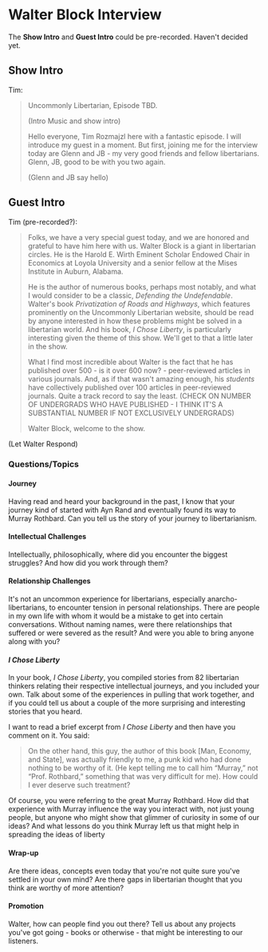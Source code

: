 # Walter Block Interview

The **Show Intro** and **Guest Intro** could be pre-recorded. Haven't decided
yet.

## Show Intro
Tim:

> Uncommonly Libertarian, Episode TBD.
> 
> (Intro Music and show intro)
> 
> Hello everyone, Tim Rozmajzl here with a fantastic episode.  I will introduce
> my guest in a moment.  But first, joining me for the interview today are Glenn
> and JB - my very good friends and fellow libertarians.  Glenn, JB, good to be
> with you two again.  
> 
> (Glenn and JB say hello)

## Guest Intro
Tim (pre-recorded?):

> Folks, we have a very special guest today, and we are honored and grateful to
> have him here with us.  Walter Block is a giant in libertarian circles.  He
> is the Harold E. Wirth Eminent Scholar Endowed Chair in Economics at Loyola
> University and a senior fellow at the Mises Institute in Auburn, Alabama.  
>
> He is the author of numerous books, perhaps most notably, and what I would
> consider to be a classic, *Defending the Undefendable*.  Walter's book
> *Privatization of Roads and Highways*, which features prominently on the
> Uncommonly Libertarian website, should be read by anyone interested in how
> these problems might be solved in a libertarian world.  And his book, *I
> Chose Liberty*, is particularly interesting given the theme of this show. 
> We'll get to that a little later in the show.
>
> What I find most incredible about Walter is the fact that he has published
> over 500 - is it over 600 now? - peer-reviewed articles in various journals.
> And, as if that wasn't amazing enough, his *students* have collectively
> published over 100 articles in peer-reviewed journals. Quite a track record
> to say the least. (CHECK ON NUMBER OF UNDERGRADS WHO HAVE PUBLISHED - I 
> THINK IT'S A SUBSTANTIAL NUMBER IF NOT EXCLUSIVELY UNDERGRADS)
>
> Walter Block, welcome to the show.

(Let Walter Respond)

### Questions/Topics

#### Journey
Having read and heard your background in the past, I know that your journey
kind of started with Ayn Rand and eventually found its way to Murray
Rothbard. Can you tell us the story of your journey to libertarianism.

#### Intellectual Challenges
Intellectually, philosophically, where did you encounter the biggest struggles? 
And how did you work through them?

#### Relationship Challenges
It's not an uncommon experience for libertarians, especially
anarcho-libertarians, to encounter tension in personal relationships.  There
are people in my own life with whom it would be a mistake to get into certain
conversations.  Without naming names, were there relationships that suffered or
were severed as the result?  And were you able to bring anyone along with you?

#### *I Chose Liberty* 
In your book, *I Chose Liberty*, you compiled stories from 82 libertarian
thinkers relating their respective intellectual journeys, and you included
your own.  Talk about some of the experiences in pulling that work
together, and if you could tell us about a couple of the more surprising 
and interesting stories that you heard.

I want to read a brief excerpt from *I Chose Liberty* and then have you comment
on it.  You said:

> On the other hand, this guy, the author of this book [Man, Economy, and
> State], was actually friendly to me, a punk kid who had done nothing to be
> worthy of it. (He kept telling me to call him “Murray,” not “Prof.
> Rothbard,” something that was very difficult for me). How could I ever
> deserve such treatment?

Of course, you were referring to the great Murray Rothbard.  How did that
experience with Murray influence the way you interact with, not just young
people, but anyone who might show that glimmer of curiosity in some of 
our ideas?  And what lessons do you think Murray left us that might
help in spreading the ideas of liberty 

  
#### Wrap-up
Are there ideas, concepts even today that you're not quite sure you've settled
in your own mind?  Are there gaps in libertarian thought that you think are
worthy of more attention?

#### Promotion
Walter, how can people find you out there?  Tell us about any projects you've
got going - books or otherwise - that might be interesting to our listeners.


